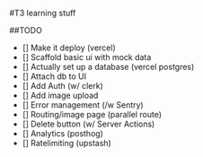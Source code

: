 #T3 learning stuff

##TODO

- [] Make it deploy (vercel)
- [] Scaffold basic ui with mock data
- [] Actually set up a database (vercel postgres)
- [] Attach db to UI 
- [] Add Auth (w/ clerk)
- [] Add image upload
- [] Error management (/w Sentry)
- [] Routing/image page (parallel route)
- [] Delete button (w/ Server Actions)
- [] Analytics (posthog)
- [] Ratelimiting (upstash) 